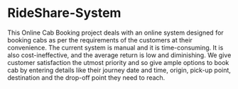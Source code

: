 # RideShare-System
This Online Cab Booking project deals with an online system designed for booking cabs as per the requirements of the customers at their convenience. The current system is manual and it is time-consuming. It is also cost-ineffective, and the average return is low and diminishing. We give customer satisfaction the utmost priority and so give ample options to book cab by entering details like their journey date and time, origin, pick-up point, destination and the drop-off point they need to reach.

